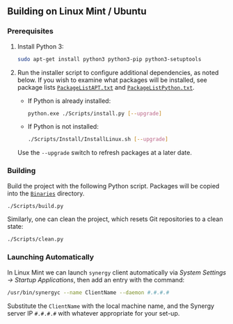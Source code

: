 ## Building on Linux Mint / Ubuntu

### Prerequisites

1. Install Python 3:
	```sh
	sudo apt-get install python3 python3-pip python3-setuptools
	```

2. Run the installer script to configure additional dependencies, as noted below. If you wish to examine what packages will be installed, see package lists [`PackageListAPT.txt`](../Scripts/Install/PackageListAPT.txt) and [`PackageListPython.txt`](../Scripts/Install/PackageListPython.txt).

      * If Python is already installed:
         ```sh
         python.exe ./Scripts/install.py [--upgrade]
         ```
      * If Python is not installed:
         ```sh
         ./Scripts/Install/InstallLinux.sh [--upgrade]
         ```

      Use the `--upgrade` switch to refresh packages at a later date.

### Building

Build the project with the following Python script. Packages will be copied into the [`Binaries`](../Binaries) directory.

```sh
./Scripts/build.py
```

Similarly, one can clean the project, which resets Git repositories to a clean state:

```sh
./Scripts/clean.py
```

### Launching Automatically

In Linux Mint we can launch `synergy` client automatically via _System Settings &rarr; Startup Applications_, then add an entry with the command:

```sh
/usr/bin/synergyc --name ClientName --daemon #.#.#.#
```

Substitute the `ClientName` with the local machine name, and the Synergy server IP `#.#.#.#` with whatever appropriate for your set-up.
